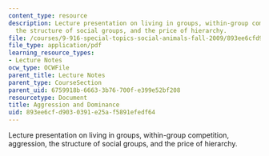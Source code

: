 ```yaml
---
content_type: resource
description: Lecture presentation on living in groups, within-group competition, aggression,
  the structure of social groups, and the price of hierarchy.
file: /courses/9-916-special-topics-social-animals-fall-2009/893ee6cfd9030391e25af5891efedf64_MIT9_916F09_lec09.pdf
file_type: application/pdf
learning_resource_types:
- Lecture Notes
ocw_type: OCWFile
parent_title: Lecture Notes
parent_type: CourseSection
parent_uid: 6759918b-6663-3b76-700f-e399e52bf208
resourcetype: Document
title: Aggression and Dominance
uid: 893ee6cf-d903-0391-e25a-f5891efedf64
---
```

Lecture presentation on living in groups, within-group competition, aggression, the structure of social groups, and the price of hierarchy.

